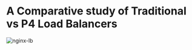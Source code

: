 # A Comparative study of Traditional vs P4 Load Balancers

![nginx-lb](https://user-images.githubusercontent.com/89489684/206477536-ebf446e0-4378-48d6-98ad-e7a0dd7c65e1.png)

